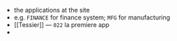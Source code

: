 - the applications at the site
- e.g. `FINANCE` for finance system; `MFG` for manufacturing
- [[Tessier]] — `022` la premiere app
-